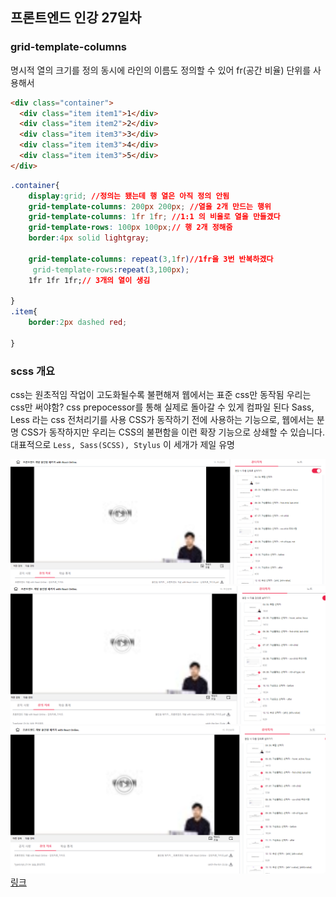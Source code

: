 ## 프론트엔드 인강 27일차

### grid-template-columns

명시적 열의 크기를 정의
동시에 라인의 이름도 정의할 수 있어
fr(공간 비율) 단위를 사용해서

```html
<div class="container">
  <div class="item item1">1</div>
  <div class="item item2">2</div>
  <div class="item item3">3</div>
  <div class="item item3">4</div>
  <div class="item item3">5</div>
</div>
```

```css
.container{
    display:grid; //정의는 됐는데 행 열은 아직 정의 안됨
    grid-template-columns: 200px 200px; //열을 2개 만드는 행위
    grid-template-columns: 1fr 1fr; //1:1 의 비율로 열을 만들겠다
    grid-template-rows: 100px 100px;// 행 2개 정해줌
    border:4px solid lightgray;

    grid-template-columns: repeat(3,1fr)//1fr을 3번 반복하겠다
     grid-template-rows:repeat(3,100px);
    1fr 1fr 1fr;// 3개의 열이 생김

}
.item{
    border:2px dashed red;

}
```

### scss 개요

css는 원초적임
작업이 고도화될수록 불편해져
웹에서는 표준 css만 동작됨 우리는 css만 써야함?
css prepocessor를 통해 실제로 돌아갈 수 있게 컴파일 된다
Sass, Less 라는 css 전처리기를 사용
CSS가 동작하기 전에 사용하는 기능으로,
웹에서는 분명 CSS가 동작하지만 우리는 CSS의 불편함을 이런 확장 기능으로 상쇄할 수 있습니다.
대표적으로 `Less, Sass(SCSS), Stylus` 이 세개가 제일 유명

![screenshot](./img/1027_1.PNG)
![screenshot](./img/1027_2.PNG)
![screenshot](./img/1027_3.PNG)
[링크](https://bit.ly/3m0t8GM)

